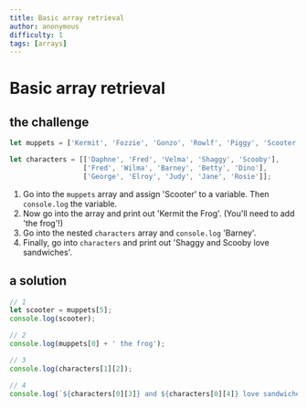 ```yaml
---
title: Basic array retrieval
author: anonymous
difficulty: 1
tags: [arrays]
---
```


# Basic array retrieval

## the challenge

```js
let muppets = ['Kermit', 'Fozzie', 'Gonzo', 'Rowlf', 'Piggy', 'Scooter', 'Beaker'];

let characters = [['Daphne', 'Fred', 'Velma', 'Shaggy', 'Scooby'],
                  ['Fred', 'Wilma', 'Barney', 'Betty', 'Dino'],
                  ['George', 'Elroy', 'Judy', 'Jane', 'Rosie']];
```

1. Go into the `muppets` array and assign 'Scooter' to a variable. Then `console.log` the variable.
2. Now go into the array and print out 'Kermit the Frog'. (You'll need to add 'the frog'!)
3. Go into the nested `characters` array and `console.log` 'Barney'.
4. Finally, go into `characters` and print out 'Shaggy and Scooby love sandwiches'.


## a solution

```js
// 1
let scooter = muppets[5];
console.log(scooter);

// 2
console.log(muppets[0] + ' the frog');

// 3
console.log(characters[1][2]);

// 4
console.log(`${characters[0][3]} and ${characters[0][4]} love sandwiches`);
```




